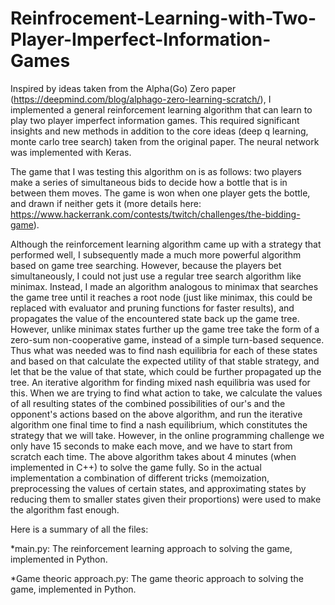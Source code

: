 # Reinfrocement-Learning-with-Two-Player-Imperfect-Information-Games
Inspired by ideas taken from the Alpha(Go) Zero paper (https://deepmind.com/blog/alphago-zero-learning-scratch/), I implemented a general reinforcement learning algorithm that can learn to play two player imperfect information games. This required significant insights and new methods in addition to the core ideas (deep q learning, monte carlo tree search) taken from the original paper. The neural network was implemented with Keras.

The game that I was testing this algorithm on is as follows: two players make a series of simultaneous bids to decide how a bottle that is in between them moves. The game is won when one player gets the bottle, and drawn if neither gets it (more details here: https://www.hackerrank.com/contests/twitch/challenges/the-bidding-game).

Although the reinforcement learning algorithm came up with a strategy that performed well, I subsequently made a much more powerful algorithm based on game tree searching. However, because the players bet simultaneously, I could not just use a regular tree search algorithm like minimax. Instead, I made an algorithm analogous to minimax that searches the game tree until it reaches a root node (just like minimax, this could be replaced with evaluator and pruning functions for faster results), and propagates the value of the encountered state back up the game tree. However, unlike minimax states further up the game tree take the form of a zero-sum non-cooperative game, instead of a simple turn-based sequence. Thus what was needed was to find nash equilibria for each of these states and based on that calculate the expected utility of that stable strategy, and let that be the value of that state, which could be further propagated up the tree. An iterative algorithm for finding mixed nash equilibria was used for this. When we are trying to find what action to take, we calculate the values of all resulting states of the combined possibilities of our's and the opponent's actions based on the above algorithm, and run the iterative algorithm one final time to find a nash equilibrium, which constitutes the strategy that we will take. However, in the online programming challenge we only have 15 seconds to make each move, and we have to start from scratch each time. The above algorithm takes about 4 minutes (when implemented in C++) to solve the game fully. So in the actual implementation a combination of different tricks (memoization, preprocessing the values of certain states, and approximating states by reducing them to smaller states given their proportions) were used to make the algorithm fast enough.

Here is a summary of all the files:

*main.py: The reinforcement learning approach to solving the game, implemented in Python.

*Game theoric approach.py: The game theoric approach to solving the game, implemented in Python.



